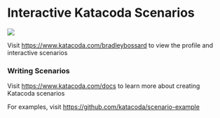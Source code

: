 # Interactive Katacoda Scenarios

[![](http://shields.katacoda.com/katacoda/bradleybossard/count.svg)](https://www.katacoda.com/bradleybossard "Get your profile on Katacoda.com")

Visit https://www.katacoda.com/bradleybossard to view the profile and interactive scenarios

### Writing Scenarios
Visit https://www.katacoda.com/docs to learn more about creating Katacoda scenarios

For examples, visit https://github.com/katacoda/scenario-example

